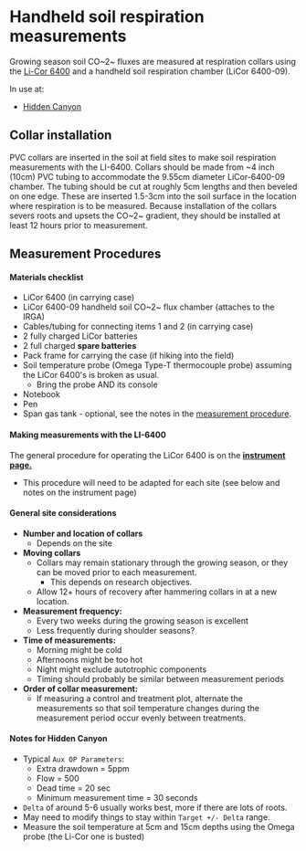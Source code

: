 # Handheld soil respiration measurements

Growing season soil CO~2~ fluxes are measured at respiration collars
using the [Li-Cor 6400](../instruments/li-6400.md) and a handheld
soil respiration chamber (LiCor 6400-09).

In use at:

* [Hidden Canyon](../hiddencanyon/soilresplog_1.md)

## Collar installation

PVC collars are inserted in the soil at field sites to make soil
respiration measurements with the LI-6400. Collars should be made from
~4 inch (10cm) PVC tubing to accommodate the 9.55cm diameter
LiCor-6400-09 chamber. The tubing should be cut at roughly 5cm lengths
and then beveled on one edge. These are inserted 1.5-3cm into the soil
surface in the location where respiration is to be measured. Because
installation of the collars severs roots and upsets the CO~2~ gradient,
they should be installed at least 12 hours prior to measurement.

## Measurement Procedures

#### Materials checklist

- LiCor 6400 (in carrying case)
- LiCor 6400-09 handheld soil CO~2~ flux chamber (attaches to the IRGA)
- Cables/tubing for connecting items 1 and 2 (in carrying case)
- 2 fully charged LiCor batteries
- 2 full charged **spare batteries**
- Pack frame for carrying the case (if hiking into the field)
- Soil temperature probe (Omega Type-T thermocouple probe) assuming the LiCor 6400's is broken as usual.
  - Bring the probe AND its console
- Notebook
- Pen
- Span gas tank - optional, see the notes in the [measurement procedure](..instruments/li-6400.md).

#### Making measurements with the LI-6400

The general procedure for operating the LiCor 6400 is on the **[instrument page.](../instruments/li-6400.md)**

* This procedure will need to be adapted for each site (see below and notes on the instrument page)

#### General site considerations

* **Number and location of collars**
  * Depends on the site
* **Moving collars**
  * Collars may remain stationary through the growing season, or they can be moved prior to each measurement.
    * This depends on research objectives.
  * Allow 12+ hours of recovery after hammering collars in at a new location.
* **Measurement frequency:**
  * Every two weeks during the growing season is excellent
  * Less frequently during shoulder seasons?
* **Time of measurements:**
  * Morning might be cold
  * Afternoons might be too hot
  * Night might exclude autotrophic components
  * Timing should probably be similar between measurement periods
* **Order of collar measurement:**
  * If measuring a control and treatment plot, alternate the measurements so that soil temperature changes during the measurement period occur evenly between treatments.

#### Notes for Hidden Canyon

* Typical `Aux OP Parameters`:
  * Extra drawdown = 5ppm
  * Flow = 500
  * Dead time = 20 sec
  * Minimum measurement time = 30 seconds
* `Delta` of around 5-6 usually works best, more if there are lots of roots.
* May need to modify things to stay within `Target +/- Delta` range.
* Measure the soil temperature at 5cm and 15cm depths using the Omega probe (the Li-Cor one is busted)
